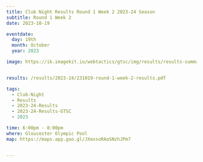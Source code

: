 ```yaml
---
title: Club Night Results Round 1 Week 2 2023-24 Season
subtitle: Round 1 Week 2
date: 2023-10-19

eventdate:
  day: 19th
  month: October
  year: 2023

image: https://ik.imagekit.io/webtactics/gtsc/img/results/results-summary-2.jpg


results: /results/2023-24/231019-round-1-week-2-results.pdf

tags:
  - Club-Night
  - Results
  - 2023-24-Results
  - 2023-24-Results-GTSC
  - 2023

time: 6:00pm - 8:00pm
where: Gloucester Olympic Pool
map: https://maps.app.goo.gl/JXexsoRAoSNzhJPm7


---
```





